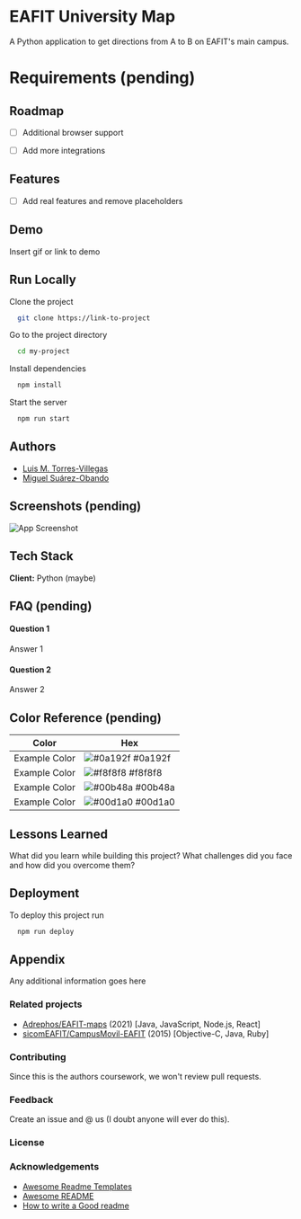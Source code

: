 
# EAFIT University Map

A Python application to get directions from A to B on EAFIT's main campus.

# Requirements (pending)

## Roadmap

- [ ] Additional browser support

- [ ] Add more integrations


## Features

- [ ] Add real features and remove placeholders


## Demo

Insert gif or link to demo


## Run Locally

Clone the project

```bash
  git clone https://link-to-project
```

Go to the project directory

```bash
  cd my-project
```

Install dependencies

```bash
  npm install
```

Start the server

```bash
  npm run start
```


## Authors

- [Luis M. Torres-Villegas](https://www.github.com/LuisForPresident)
- [Miguel Suárez-Obando](https://www.github.com/MSO2023)





## Screenshots (pending)

![App Screenshot]()


## Tech Stack

**Client:** Python (maybe)


## FAQ (pending)

#### Question 1

Answer 1

#### Question 2

Answer 2

## Color Reference (pending)

| Color             | Hex                                                                |
| ----------------- | ------------------------------------------------------------------ |
| Example Color | ![#0a192f](https://via.placeholder.com/10/0a192f?text=+) #0a192f |
| Example Color | ![#f8f8f8](https://via.placeholder.com/10/f8f8f8?text=+) #f8f8f8 |
| Example Color | ![#00b48a](https://via.placeholder.com/10/00b48a?text=+) #00b48a |
| Example Color | ![#00d1a0](https://via.placeholder.com/10/00b48a?text=+) #00d1a0 |


## Lessons Learned

What did you learn while building this project? What challenges did you face and how did you overcome them?


## Deployment

To deploy this project run

```bash
  npm run deploy
```


## Appendix

Any additional information goes here


### Related projects

- [Adrephos/EAFIT-maps](https://github.com/Adrephos/EAFIT-maps) (2021) [Java, JavaScript, Node.js, React]
- [sicomEAFIT/CampusMovil-EAFIT](https://github.com/sicomEAFIT/CampusMovil-EAFIT) (2015) [Objective-C, Java, Ruby]


### Contributing

Since this is the authors coursework, we won't review pull requests.

### Feedback

Create an issue and @ us (I doubt anyone will ever do this).

### License



### Acknowledgements

 - [Awesome Readme Templates](https://awesomeopensource.com/project/elangosundar/awesome-README-templates)
 - [Awesome README](https://github.com/matiassingers/awesome-readme)
 - [How to write a Good readme](https://bulldogjob.com/news/449-how-to-write-a-good-readme-for-your-github-project)
